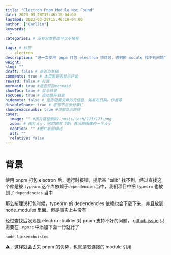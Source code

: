 ```yaml
---
title: "Electron Pnpm Module Not Found"
date: 2023-03-28T15:46:18-04:00
lastmod: 2023-03-28T15:46:18-04:00
author: ["CarlJin"]
keywords:
  -
categories: # 没有分类界面可以不填写
  -
tags: # 标签
  - electron
description: "记一次使用 pnpm 打包 electron 项目时，遇到的 module 找不到问题"
weight:
slug: ""
draft: false # 是否为草稿
comments: true # 本页面是否显示评论
reward: false # 打赏
mermaid: true #是否开启mermaid
showToc: true # 显示目录
TocOpen: true # 自动展开目录
hidemeta: false # 是否隐藏文章的元信息，如发布日期、作者等
disableShare: true # 底部不显示分享栏
showbreadcrumbs: true #顶部显示路径
cover:
  image: "" #图片路径例如：posts/tech/123/123.png
  zoom: # 图片大小，例如填写 50% 表示原图像的一半大小
  caption: "" #图片底部描述
  alt: ""
  relative: false
---
```


# 背景

使用 pnpm 打包 electron 后，运行时报错，提示某 "tslib" 找不到，经过查找这个库是被 `typeorm` 这个库依赖于`dependencies`当中，我们项目中把 `typeorm` 也放到了 `dependencies` 当中

那么按理说打包时候，typeorm 的 dependencies 依赖也会下载下来，并且放到 node_modules 里面。但是事实上并没有

经过查找后发现是 electron-builder 对 pnpm 支持不好的问题，
[github issue](https://github.com/electron-userland/electron-builder/issues/6289#issuecomment-1042620422)
只需要在 `.npmrc` 中添加下面一行就行了

```text
node-linker=hoisted
```

⚠️，这样就会丢失 pnpm 的优势，也就是软连接的 module 引用
